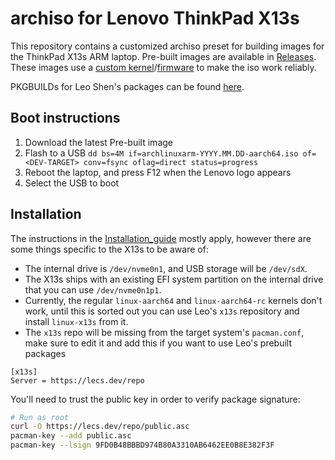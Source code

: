 # archiso for Lenovo ThinkPad X13s

This repository contains a customized archiso preset for building images for the ThinkPad X13s ARM laptop. Pre-built images are available in [Releases](https://github.com/ironrobin/archiso-x13s/releases). These images use a [custom kernel](https://github.com/ironrobin/x13s-alarm/tree/trunk/linux-x13s-archiso)/[firmware](https://github.com/ironrobin/x13s-alarm/tree/trunk/x13s-firmware) to make the iso work reliably. 

PKGBUILDs for Leo Shen's packages can be found [here](https://github.com/szclsya/x13s-alarm).

## Boot instructions
1. Download the latest Pre-built image
2. Flash to a USB `dd bs=4M if=archlinuxarm-YYYY.MM.DD-aarch64.iso of=<DEV-TARGET> conv=fsync oflag=direct status=progress`
3. Reboot the laptop, and press F12 when the Lenovo logo appears
4. Select the USB to boot

## Installation
The instructions in the [Installation_guide](https://wiki.archlinux.org/title/Installation_guide) mostly apply, however there are some things specific to the X13s to be aware of:

 * The internal drive is `/dev/nvme0n1`, and USB storage will be `/dev/sdX`.
 * The X13s ships with an existing EFI system partition on the internal drive that you can use `/dev/nvme0n1p1`.
 * Currently, the regular `linux-aarch64` and `linux-aarch64-rc` kernels don't work, until this is sorted out you can use Leo's `x13s` repository and install `linux-x13s` from it.
 * The `x13s` repo will be missing from the target system's `pacman.conf`, make sure to edit it and add this if you want to use Leo's prebuilt packages
```
[x13s]
Server = https://lecs.dev/repo
```

You'll need to trust the public key in order to verify package signature:

```bash
# Run as root
curl -O https://lecs.dev/repo/public.asc
pacman-key --add public.asc
pacman-key --lsign 9FD0B48BBBD974B80A3310AB6462EE0B8E382F3F
```
